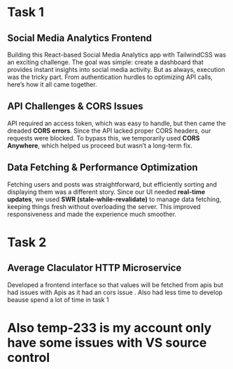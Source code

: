 # Task 1
## Social Media Analytics Frontend

Building this React-based Social Media Analytics app with TailwindCSS was an exciting challenge. The goal was simple: create a dashboard that provides instant insights into social media activity. But as always, execution was the tricky part. From authentication hurdles to optimizing API calls, here’s how it all came together.

## API Challenges & CORS Issues 

API required an access token, which was easy to handle, but then came the dreaded **CORS errors**. Since the API lacked proper CORS headers, our requests were blocked. To bypass this, we temporarily used **CORS Anywhere**, which helped us proceed but wasn’t a long-term fix. 

## Data Fetching & Performance Optimization 

Fetching users and posts was straightforward, but efficiently sorting and displaying them was a different story. Since our UI needed **real-time updates**, we used **SWR (stale-while-revalidate)** to manage data fetching, keeping things fresh without overloading the server. This improved responsiveness and made the experience much smoother.


# Task 2 

## Average Claculator HTTP Microservice 

Developed a frontend interface so that values will be fetched from apis but had issues with Apis as it had an cors issue . 
Also had less time to develop beause spend a lot of time in task 1


# Also temp-233 is my account only have some issues with VS source control
